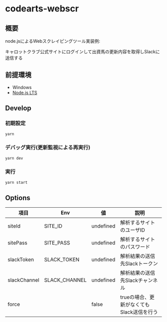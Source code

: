 # codearts-webscr

## 概要

node.jsによるWebスクレイピングツール実装例:

キャロットクラブ公式サイトにログインして出資馬の更新内容を取得しSlackに送信する

## 前提環境

- Windows
- [Node.js LTS](https://nodejs.org/ja/download/)

## Develop

### 初期設定

```sh
yarn
```

### デバッグ実行(更新監視による再実行)

```sh
yarn dev
```

### 実行

```sh
yarn start
```

## Options

| 項目            | Env           | 値          | 説明                                      |
| --------------- | ------------- |------------ | ----------------------------------------- |
| siteId          | SITE_ID       | undefined   | 解析するサイトのユーザID                  |
| sitePass        | SITE_PASS     | undefined   | 解析するサイトのパスワード                |
| slackToken      | SLACK_TOKEN   | undefined   | 解析結果の送信先Slackトークン             |
| slackChannel    | SLACK_CHANNEL | undefined   | 解析結果の送信先Slackチャンネル           |
| force           |               | false       | trueの場合、更新がなくてもSlack送信を行う |

